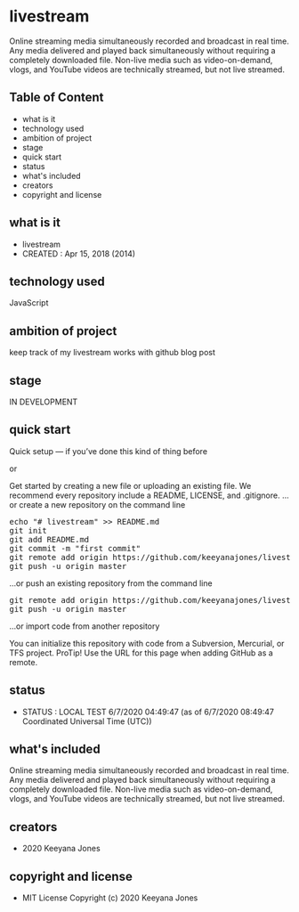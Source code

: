 # livestream
Online streaming media simultaneously recorded and broadcast in real time. Any media delivered and played back simultaneously without requiring a completely downloaded file. Non-live media such as video-on-demand, vlogs, and YouTube videos are technically streamed, but not live streamed. 

## Table of Content
- what is it
- technology used
- ambition of project
- stage
- quick start
- status
- what's included
- creators
- copyright and license


## what is it
- livestream
- CREATED : Apr 15, 2018 (2014)

## technology used
JavaScript 

## ambition of project
keep track of my livestream works with github blog post

## stage
IN DEVELOPMENT

## quick start
Quick setup — if you’ve done this kind of thing before

or

Get started by creating a new file or uploading an existing file. We recommend every repository include a README, LICENSE, and .gitignore.
…or create a new repository on the command line
 
<pre>
echo "# livestream" >> README.md
git init
git add README.md
git commit -m "first commit"
git remote add origin https://github.com/keeyanajones/livestream.git
git push -u origin master
</pre>                

…or push an existing repository from the command line

<pre>
git remote add origin https://github.com/keeyanajones/livestream.git
git push -u origin master
</pre>

…or import code from another repository

You can initialize this repository with code from a Subversion, Mercurial, or TFS project.
ProTip! Use the URL for this page when adding GitHub as a remote. 

## status
- STATUS : LOCAL TEST 6/7/2020 04:49:47 (as of 6/7/2020 08:49:47 Coordinated Universal Time (UTC))

## what's included
Online streaming media simultaneously recorded and broadcast in real time. Any media delivered and played back simultaneously without requiring a completely downloaded file. Non-live media such as video-on-demand, vlogs, and YouTube videos are technically streamed, but not live streamed. 
    
## creators
  - 2020 Keeyana Jones

## copyright and license 
  - MIT License Copyright (c) 2020 Keeyana Jones
